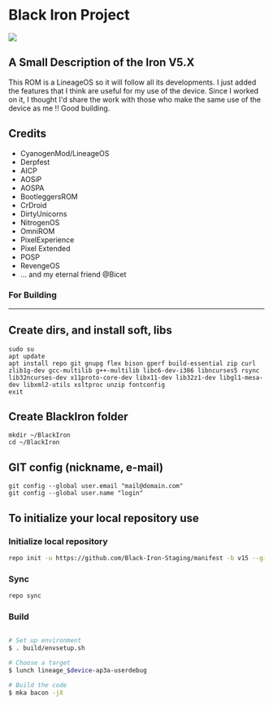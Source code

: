 # Black Iron Project #
<img src="https://imgur.com/rUip0he.jpg">

A Small Description of the Iron V5.X
----------------------------------

This ROM is a LineageOS so it will follow all its developments. I just added the features that I think are useful for my use of the device. Since I worked on it, I thought I'd share the work with those who make the same use of the device as me !! Good building.

Credits
-------
- CyanogenMod/LineageOS
- Derpfest
- AICP
- AOSiP
- AOSPA
- BootleggersROM
- CrDroid
- DirtyUnicorns
- NitrogenOS
- OmniROM
- PixelExperience
- Pixel Extended
- POSP
- RevengeOS
- ... and my eternal friend @Bicet

### For Building
--------

Create dirs, and install soft, libs
-----------------------------------

    sudo su
    apt update
    apt install repo git gnupg flex bison gperf build-essential zip curl zlib1g-dev gcc-multilib g++-multilib libc6-dev-i386 libncurses5 rsync lib32ncurses-dev x11proto-core-dev libx11-dev lib32z1-dev libgl1-mesa-dev libxml2-utils xsltproc unzip fontconfig
    exit

Create BlackIron folder
----------------------------------

    mkdir ~/BlackIron
    cd ~/BlackIron

GIT config (nickname, e-mail)
-----------------------------

    git config --global user.email "mail@domain.com"
    git config --global user.name "login"

To initialize your local repository use
---------------------------------------


### Initialize local repository ###

```bash
repo init -u https://github.com/Black-Iron-Staging/manifest -b v15 --git-lfs
```
### Sync ###

```bash
repo sync
```
### Build ###

```bash

# Set up environment
$ . build/envsetup.sh

# Choose a target
$ lunch lineage_$device-ap3a-userdebug

# Build the code
$ mka bacon -jX
```


